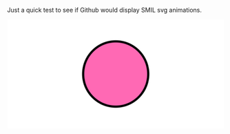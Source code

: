 Just a quick test to see if Github would display SMIL svg animations.

![Animated SVG](animation.svg)
